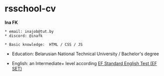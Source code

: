 # rsschool-cv

**Ina FK**

```
* email: inajob@tut.by
* discord: @inafk

* Basic knowledge:  HTML / CSS / JS 
```
* Education: Belarusian National Technical University / Bachelor's degree

* English: an Intermediate+ level according [EF Standard English Test (EF SET)](https://www.efset.org/cert/fsgYmn)


